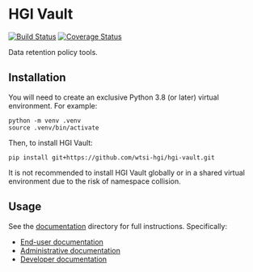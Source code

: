 # HGI Vault

<!-- TODO Change these to the "release" branch when available -->
[![Build Status](https://travis-ci.com/wtsi-hgi/hgi-vault.svg?branch=develop)](https://travis-ci.com/wtsi-hgi/hgi-vault)
[![Coverage Status](https://codecov.io/github/wtsi-hgi/hgi-vault/coverage.svg?branch=develop)](https://codecov.io/github/wtsi-hgi/hgi-vault?branch=develop)

Data retention policy tools.

## Installation

You will need to create an exclusive Python 3.8 (or later) virtual
environment. For example:

    python -m venv .venv
    source .venv/bin/activate

Then, to install HGI Vault:

    pip install git+https://github.com/wtsi-hgi/hgi-vault.git

It is not recommended to install HGI Vault globally or in a shared
virtual environment due to the risk of namespace collision.

## Usage

See the [documentation](/doc) directory for full instructions.
Specifically:

* [End-user documentation](/doc/vault.md)
* [Administrative documentation](/doc/sandman.md)
* [Developer documentation](/doc/dev)
